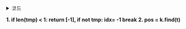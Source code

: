<details>
<summary>코드</summary>
<div markdown="1">

```python
def solution(keymap, targets):
    answer = []
    
    for target in targets:
        idx = 0
        for t in target:
            tmp = []
            for k in keymap:
                if k.find(t) != -1:
                    tmp.append(k.find(t))
            
            if len(tmp) < 1:
                return [-1]
            
            idx += min(tmp) + 1
        
        answer.append(idx)
    return answer

def solution(keymap, targets):
    answer = []
    for target in targets:
        idx = 0
        for t in target:
            tmp = []
            for k in keymap:
                pos = k.find(t)
                if pos != -1:
                    tmp.append(pos)
            
            if not tmp:
                idx = -1
                break
            else:
                idx += min(tmp) + 1
        
        answer.append(idx)
    return answer
```

</div>
</details>

**1. if len(tmp) < 1: return [-1], if not tmp: idx= -1 break**
**2. pos = k.find(t)**